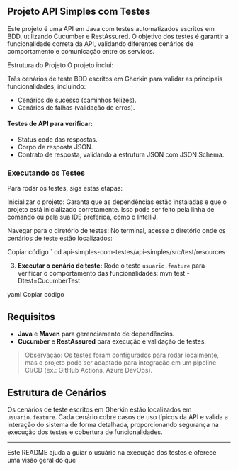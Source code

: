 ## Projeto API Simples com Testes
Este projeto é uma API em Java com testes automatizados escritos em BDD, utilizando Cucumber e RestAssured. O objetivo dos testes é garantir a funcionalidade correta da API, validando diferentes cenários de comportamento e comunicação entre os serviços.

Estrutura do Projeto
O projeto inclui:

Três cenários de teste BDD escritos em Gherkin para validar as principais funcionalidades, incluindo:
- Cenários de sucesso (caminhos felizes).
- Cenários de falhas (validação de erros).

#### Testes de API para verificar:

- Status code das respostas.
- Corpo de resposta JSON.
- Contrato de resposta, validando a estrutura JSON com JSON Schema.

### Executando os Testes

Para rodar os testes, siga estas etapas:

Inicializar o projeto: Garanta que as dependências estão instaladas e que o projeto está inicializado corretamente. Isso pode ser feito pela linha de comando ou pela sua IDE preferida, como o IntelliJ.

Navegar para o diretório de testes: No terminal, acesse o diretório onde os cenários de teste estão localizados:

Copiar código
` cd api-simples-com-testes/api-simples/src/test/resources

3. **Executar o cenário de teste:**
   Rode o teste `usuario.feature` para verificar o comportamento das funcionalidades:
   mvn test -Dtest=CucumberTest

yaml
Copiar código

## Requisitos

- **Java** e **Maven** para gerenciamento de dependências.
- **Cucumber** e **RestAssured** para execução e validação de testes.

> Observação: Os testes foram configurados para rodar localmente, mas o projeto pode ser adaptado para integração em um pipeline CI/CD (ex.: GitHub Actions, Azure DevOps).

## Estrutura de Cenários

Os cenários de teste escritos em Gherkin estão localizados em `usuario.feature`. Cada cenário cobre casos de uso típicos da API e valida a interação do sistema de forma detalhada, proporcionando segurança na execução dos testes e cobertura de funcionalidades.

--- 

Este README ajuda a guiar o usuário na execução dos testes e oferece uma visão geral do que